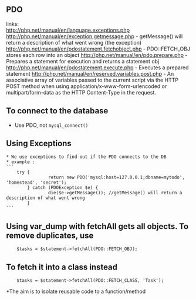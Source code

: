 ## PDO

links: 	
	http://php.net/manual/en/language.exceptions.php
	http://php.net/manual/en/exception.getmessage.php - getMessage() will return a description of what went wrong (the exception)
	http://php.net/manual/en/pdostatement.fetchobject.php - PDO::FETCH_OBJ stores each row into an object
	http://php.net/manual/en/pdo.prepare.php - Prepares a statement for execution and returns a statement obj
	http://php.net/manual/en/pdostatement.execute.php - Executes a prepared statement
	http://php.net/manual/en/reserved.variables.post.php - An associative array of variables passed to the current script via the HTTP POST method when using application/x-www-form-urlencoded or multipart/form-data as the HTTP Content-Type in the request.

## To connect to the database

- Use PDO, not `mysql_connect()`

## Using Exceptions

	* We use exceptions to find out if the PDO connects to the DB
	* example : 
	```
		try {
					return new PDO('mysql:host=127.0.0.1;dbname=mytodo', 'homestead', 'secret');
			} catch (PDOException $e) {
					die($e->getMessage()); //getMessage() will return a description of what went wrong
			}
	```
## Using var_dump with fetchAll gets all objects. To remove duplicates, use

```
	$tasks = $statement->fetchAll(PDO::FETCH_OBJ);
```

## To fetch it into a class instead

```
	$tasks = $statement->fetchAll(PDO::FETCH_CLASS, 'Task');
```

*The aim is to isolate reusable code to a function/method